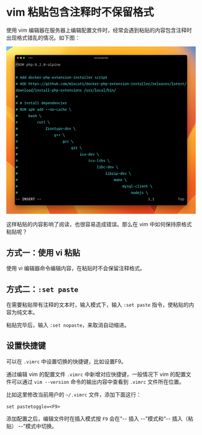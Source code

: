 # vim 粘贴包含注释时不保留格式

使用 vim 编辑器在服务器上编辑配置文件时，经常会遇到粘贴的内容包含注释时出现格式错乱的情况。如下图：

![](./images/vim-paste-unused-formatter/need-formatter-codes.png)

这样粘贴的内容影响了阅读，也很容易造成错误。那么在 vim 中如何保持原格式粘贴呢？

## 方式一：使用 vi 粘贴

使用 vi 编辑器命令编辑内容，在粘贴时不会保留注释格式。

## 方式二：`:set paste`

在需要粘贴带有注释的文本时，输入模式下，输入 `:set paste` 指令，使粘贴的内容为纯文本。

粘贴完毕后，输入 `:set nopaste`，来取消自动缩进。

## 设置快捷键

可以在 `.vimrc` 中设置切换的快捷键，比如设置F9。

通过编辑 vim 的配置文件 `.vimrc` 中新增对应快捷键，一般情况下 vim 的配置文件可以通过 `vim --version` 命令的输出内容中查看到 `.vimrc` 文件所在位置。

比如这里修改当前用户的 `~/.vimrc` 文件，添加下面这行：

```
set pastetoggle=<F9>
```
 
添加配置之后，编辑文件时在插入模式按 `F9` 会在“-- 插入 --”模式和“-- 插入（粘贴） --”模式中切换。